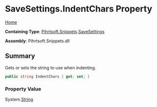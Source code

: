 <a name="_top"></a>

# SaveSettings\.IndentChars Property

[Home](../../../../README.md#_top)

**Containing Type**: [Pihrtsoft.Snippets](../../README.md#_top)\.[SaveSettings](../README.md#_top)

**Assembly**: Pihrtsoft\.Snippets\.dll

## Summary

Gets or sets the string to use when indenting\.

```csharp
public string IndentChars { get; set; }
```

### Property Value

System\.[String](https://docs.microsoft.com/en-us/dotnet/api/system.string)

